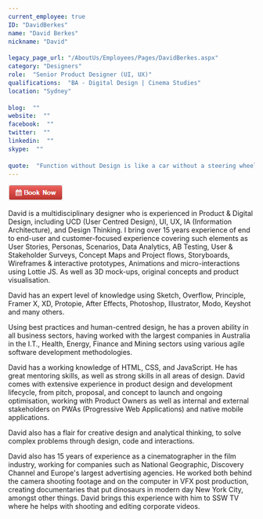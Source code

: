 ```yaml
---
current_employee: true
ID: "DavidBerkes"
name: "David Berkes"
nickname: "David"

legacy_page_url: "/AboutUs/Employees/Pages/DavidBerkes.aspx"
category: "Designers"
role:  "Senior Product Designer (UI, UX)"
qualifications:  "BA - Digital Design | Cinema Studies"
location: "Sydney"

blog:  ""
website:  ""
facebook:  ""
twitter:  ""
linkedin:  ""
skype:  ""

quote:  "Function without Design is like a car without a steering wheel"
---
```


[![BookNow.png](./Images/Bio/BookNow.png)](http://veethere.com/With/DavidBerkes)    

David is a multidisciplinary designer who is experienced in Product & Digital Design, including UCD (User Centred Design), UI, UX, IA (Information Architecture), and Design Thinking. I bring over 15 years experience of end to end-user and customer-focused experience covering such elements as User Stories, Personas, Scenarios, Data Analytics, AB Testing, User & Stakeholder Surveys, Concept Maps and Project flows, Storyboards, Wireframes & interactive prototypes, Animations and micro-interactions using Lottie JS. As well as 3D mock-ups, original concepts and product visualisation.  

David has an expert level of knowledge using Sketch, Overflow, Principle, Framer X, XD, Protopie, After Effects, Photoshop, Illustrator, Modo, Keyshot and many others.   

Using best practices and human-centred design, he has a proven ability in all business sectors, having worked with the largest companies in Australia in the I.T., Health, Energy, Finance and Mining sectors using various agile software development methodologies.   

David has a working knowledge of HTML, CSS, and JavaScript. He has great mentoring skills, as well as strong skills in all areas of design. David comes with extensive experience in product design and development lifecycle, from pitch, proposal, and concept to launch and ongoing optimisation, working with Product Owners as well as internal and external stakeholders on PWAs (Progressive Web Applications) and native mobile applications.  

David also has a flair for creative design and analytical thinking, to solve complex problems through design, code and interactions.   

David also has 15 years of experience as a cinematographer in the film industry, working for companies such as National Geographic, Discovery Channel and Europe's largest advertising agencies. He worked both behind the camera shooting footage and on the computer in VFX post production, creating documentaries that put dinosaurs in modern day New York City, amongst other things. David brings this experience with him to SSW TV where he helps with shooting and editing corporate videos.  